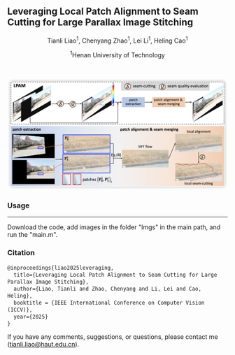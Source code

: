 ## Leveraging Local Patch Alignment to Seam Cutting for Large Parallax Image Stitching

<p align=center>Tianli Liao<sup>1</sup>, Chenyang Zhao<sup>1</sup>, Lei Li<sup>1</sup>, Heling Cao<sup>1</sup>

<p align=center><sup>1</sup>Henan University of Technology</p>

<br>

![Pipeline](pipeline.png)

### Usage

---

Download the code, add images in the folder "Imgs" in the main path, and run the "main.m".

### Citation

```
@inproceedings{liao2025leveraging,
  title={Leveraging Local Patch Alignment to Seam Cutting for Large Parallax Image Stitching},
  author={Liao, Tianli and Zhao, Chenyang and Li, Lei and Cao, Heling},
  booktitle = {IEEE International Conference on Computer Vision (ICCV)},
  year={2025}
}
```

If you have any comments, suggestions, or questions, please contact me (tianli.liao@haut.edu.cn).
